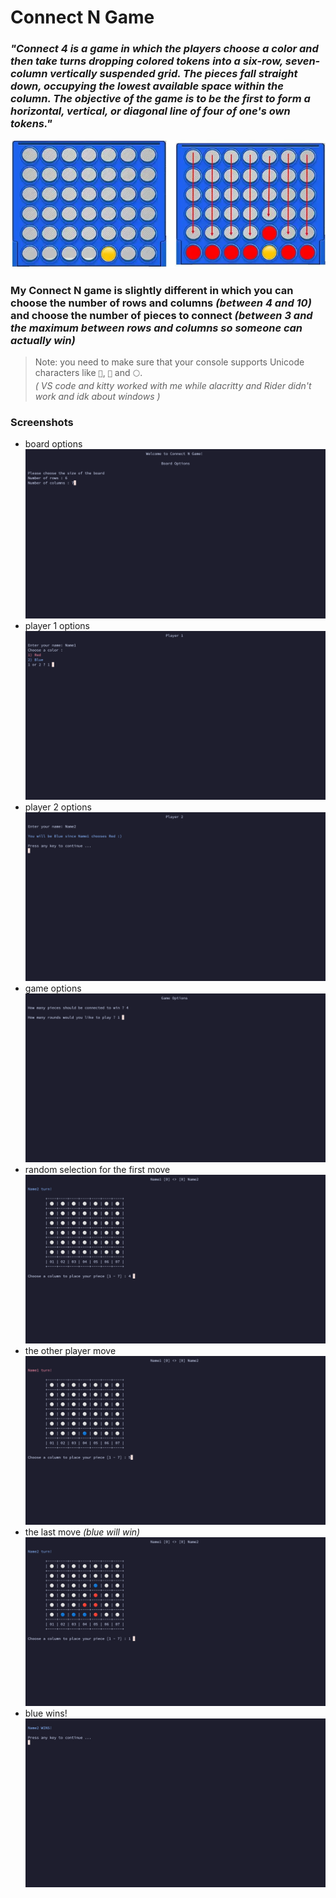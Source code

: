 # Connect N Game

### *"Connect 4 is a game in which the players choose a color and then take turns dropping colored tokens into a six-row, seven-column vertically suspended grid. The pieces fall straight down, occupying the lowest available space within the column. The objective of the game is to be the first to form a horizontal, vertical, or diagonal line of four of one's own tokens."*

![connect 4 image](assets/image.png)

### My **Connect N** game is slightly different in which you can choose the number of rows and columns *(between 4 and 10)* and choose the number of pieces to connect *(between 3 and the maximum between rows and columns so someone can actually win)*

>Note: you need to make sure that your console supports Unicode characters like `🔵`, `🔴` and `⚪`.  
*( VS code and kitty worked with me while alacritty and Rider didn't work and idk about windows )*

### Screenshots
- board options
![screenshot 1](assets/Screenshot_1.png)  
- player 1 options
![screenshot 2](assets/Screenshot_2.png)
- player 2 options
![screenshot 3](assets/Screenshot_3.png)
- game options
![screenshot 4](assets/Screenshot_4.png)
- random selection for the first move
![screenshot 5](assets/Screenshot_5.png)
- the other player move
![screenshot 6](assets/Screenshot_6.png)
- the last move *(blue will win)*
![screenshot 7](assets/Screenshot_7.png)
- blue wins!
![screenshot 8](assets/Screenshot_8.png)


